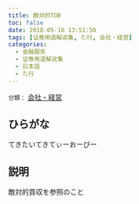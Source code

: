 ```yaml
---
title: 敵対的TOB
toc: false
date: 2018-05-18 13:51:50
tags: [证券用语解说集, た行, 会社・経営]
categories:
  - 金融服务
  - 证券用语解说集
  - 日本語
  - た行
---
```


`分類：` [会社・経営](/tags/会社・経営/)

## ひらがな

てきたいてきてぃーおーびー

## 説明

敵対的買収を参照のこと
